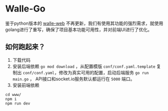 Walle-Go
========

鉴于python版本的 [walle-web](https://github.com/meolu/walle-web) 不再更新，我们有使用其功能的强烈需求，就使用golang进行了重写，确保了项目基本功能可用性，并对前端UI进行了优化。

如何跑起来？
---------

1. 下载代码
1. 安装后端依赖 `go mod download` ，从配置模版 `conf/conf.yaml.template` 复制出 `conf/conf.yaml`，修改为真实可用的配置，启动后端服务 `go run main.go` ， API接口和socket.io服务默认都运行在 `5000` 端口。
1. 安装前端依赖

```
cd www/
npm i
npm run dev
```

